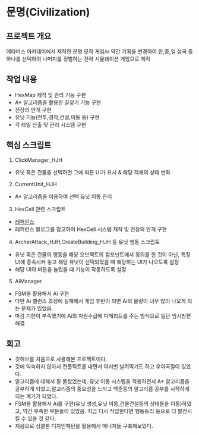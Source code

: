 # 문명(Civilization)

## 프로젝트 개요
메타버스 아카데미에서 제작한 문명 모작 게임/n
약간 기획을 변경하여 한,중,일 삼국 중 하나를 선택하여 나머지를 정벌하는 전략 시뮬레이션 게임으로 제작
## 작업 내용
- HexMap 제작 및 관리 기능 구현
- A* 알고리즘을 활용한 길찾기 기능 구현
- 전장의 안개 구현
- 유닛 기능(전투,경작,건설,이동 등) 구현
- 각 타일 산출 및 관리 시스템 구현

## 핵심 스크립트
1. ClickManager_HJH
- 유닛 혹은 건물을 선택하면 그에 따른 UI가 표시 & 해당 객체의 상태 변화
2. CurrentUnit_HJH
- A* 알고리즘을 이용하여 선택 유닛 이동 관리
3. HexCell 관련 스크립트
- [레퍼런스](https://catlikecoding.com/unity/tutorials/hex-map/)
- 레퍼런스 블로그를 참고하여 HexCell 시스템 제작 및 전장의 안개 구현
4. ArcherAttack_HJH,CreateBuilding_HJH 등 유닛 행동 스크립트
- 유닛 혹은 건물의 행동을 해당 오브젝트의 컴포넌트에서 정의를 한 것이 아닌, 특정 UI에 종속시켜 놓고 해당 유닛이 선택되었을 때 해당하는 UI가 나오도록 설정
- 해당 UI의 버튼을 눌렀을 때 기능이 작동하도록 설정
5. AIManager
- FSM을 활용해서 Ai 구현
- 다만 Ai 밸런스 조정에 실패해서 게임 후반이 되면 Ai의 물량이 너무 많이 나오게 되는 문제가 있었음.
- 마감 기한이 부족했기에 Ai의 자원수급에 디메리트를 주는 방식으로 일단 임시방편 해결

## 회고
- 깃허브를 처음으로 사용해본 프로젝트이다.
- 깃에 익숙하지 않아서 컨플릭트를 내면서 여러번 날려먹기도 하고 우여곡절이 있었다.
- 알고리즘에 대해서 잘 몰랐었는데, 유닛 이동 시스템을 적용하면서 A* 알고리즘을 공부하게 되었고,알고리즘의 중요성을 느끼고 백준등의 알고리즘 공부를 시작하게 되는 계기가 되었다.
- FSM을 활용해서 Ai를 구현(유닛 생성,유닛 이동,건물건설등의 상태들을 이동)하였고, 약간 부족한 부분들이 있었음. 지금 다시 작업한다면 행동트리 등으로 더 발전시킬 수 있을 것 같다. 
- 처음으로 싱클톤 디자인페턴을 활용해서 메니저들 구축해보았다.
